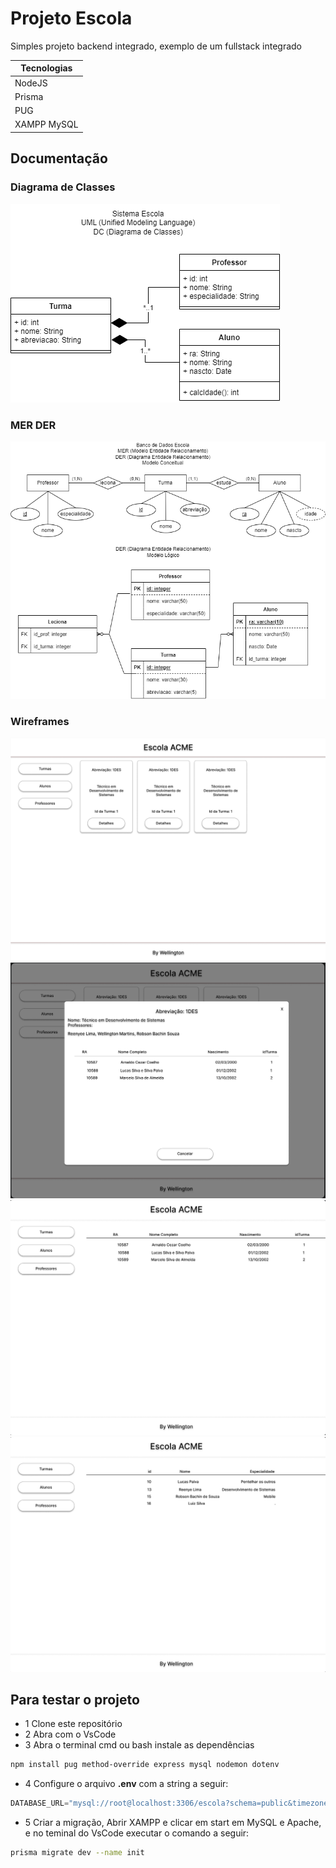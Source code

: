 # Projeto Escola
Simples projeto backend integrado, exemplo de um fullstack integrado

|Tecnologias|
|-|
|NodeJS|
|Prisma|
|PUG|
|XAMPP MySQL|

## Documentação
### Diagrama de Classes
![DC](./docs/dc_escola_2.0.png)
### MER DER
![DC](./docs/der_escola_1.0.png)
### Wireframes
![WireFrame](./docs/wireframe1.png)
![WireFrame](./docs/wireframe2.png)
![WireFrame](./docs/wireframe3.png)
![WireFrame](./docs/wireframe4.png)

## Para testar o projeto
- 1 Clone este repositório
- 2 Abra com o VsCode
- 3 Abra o terminal cmd ou bash instale as dependências
```bash
npm install pug method-override express mysql nodemon dotenv
```
- 4 Configure o arquivo **.env** com a string a seguir:
```js
DATABASE_URL="mysql://root@localhost:3306/escola?schema=public&timezone=UTC"
```
- 5 Criar a migração, Abrir XAMPP e clicar em start em MySQL e Apache, e no teminal do VsCode executar o comando a seguir:
```bash
prisma migrate dev --name init
```
